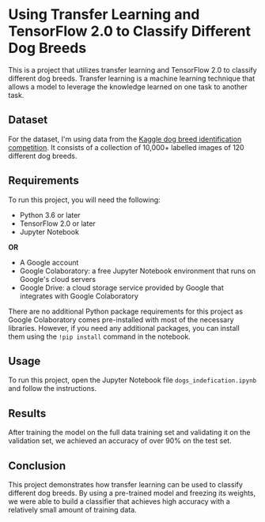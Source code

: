 # Using Transfer Learning and TensorFlow 2.0 to Classify Different Dog Breeds

This is a project that utilizes transfer learning and TensorFlow 2.0 to classify different dog breeds. Transfer learning is a machine learning technique that allows a model to leverage the knowledge learned on one task to another task.


## Dataset
For the dataset, I'm using data from the [Kaggle dog breed identification competition](https://www.kaggle.com/c/dog-breed-identification/overview). It consists of a collection of 10,000+ labelled images of 120 different dog breeds.

## Requirements
To run this project, you will need the following:

* Python 3.6 or later
* TensorFlow 2.0 or later
* Jupyter Notebook

__OR__

* A Google account
* Google Colaboratory: a free Jupyter Notebook environment that runs on Google's cloud servers
* Google Drive: a cloud storage service provided by Google that integrates with Google Colaboratory

There are no additional Python package requirements for this project as Google Colaboratory comes pre-installed with most of the necessary libraries. However, if you need any additional packages, you can install them using the `!pip install` command in the notebook.

## Usage
To run this project, open the Jupyter Notebook file `dogs_indefication.ipynb` and follow the instructions.

## Results
After training the model on the full data training set and validating it on the validation set, we achieved an accuracy of over 90% on the test set.

## Conclusion
This project demonstrates how transfer learning can be used to classify different dog breeds. By using a pre-trained model and freezing its weights, we were able to build a classifier that achieves high accuracy with a relatively small amount of training data.





